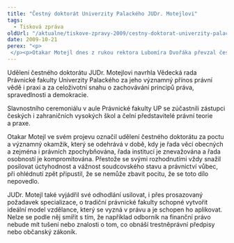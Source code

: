 ```yaml
---
title: "Čestný doktorát Univerzity Palackého JUDr. Motejlovi"
tags:
  - Tisková zpráva
oldUrl: "/aktualne/tiskove-zpravy-2009/cestny-doktorat-univerzity-palackeho-judr-motejlovi"
date: 2009-10-21
perex: "<p> </p><p>Otakar Motejl dnes z rukou rektora Lubomíra Dvořáka převzal čestný doktorát Univerzity Palackého v Olomouci. Po Simonu Wiesenthalovi, JUDr. Vladislavu Davidovi, DrSc, a Prof. Dr. jur Willibaldu Poschovi se tak stal v pořadí čtvrtým nositelem tohoto titulu.</p>"
---
```


<!-- imported from the old website -->

<p class="Normln">Udělení čestného doktorátu JUDr. Motejlovi navrhla Vědecká rada Právnické fakulty Univerzity Palackého za jeho významný přínos právní vědě i praxi a za celoživotní snahu o zachovávání principů práva, spravedlnosti a demokracie.</p><p class="Normln">Slavnostního ceremoniálu v aule Právnické fakulty UP se zúčastnili zástupci českých i zahraničních vysokých škol a čelní představitelé právní teorie a praxe.</p><p class="Normln">Otakar Motejl ve svém projevu označil udělení čestného doktorátu za poctu a významný okamžik, který se odehrává v době, kdy je řada věcí obecných a zejména i právních zpochybňována, řada institucí je znevažována a řada osobností je kompromitována. Přestože se svými rozhodnutími vždy snažil posilovat úctyhodnost a vážnost soudcovského stavu a právnictví vůbec, při ohlédnutí zpět připustil, že se nemůže zbavit pocitu, že se toto dílo nepovedlo.</p><p class="Normln">JUDr. Motejl také vyjádřil své odhodlání usilovat, i přes prosazovaný požadavek specializace, o tradiční právnické fakulty schopné vytvořit ideální model vzdělance, který se vyzná v právu a je schopen ho aplikovat. Nelze se podle něj smířit s tím, že například odborník na finanční právo nebude mít tušení nebo znalosti o tom, co obnáší trestněprávní předpisy nebo občanský zákoník.</p><p class="Normln"> </p><p class="Normln"> </p>
